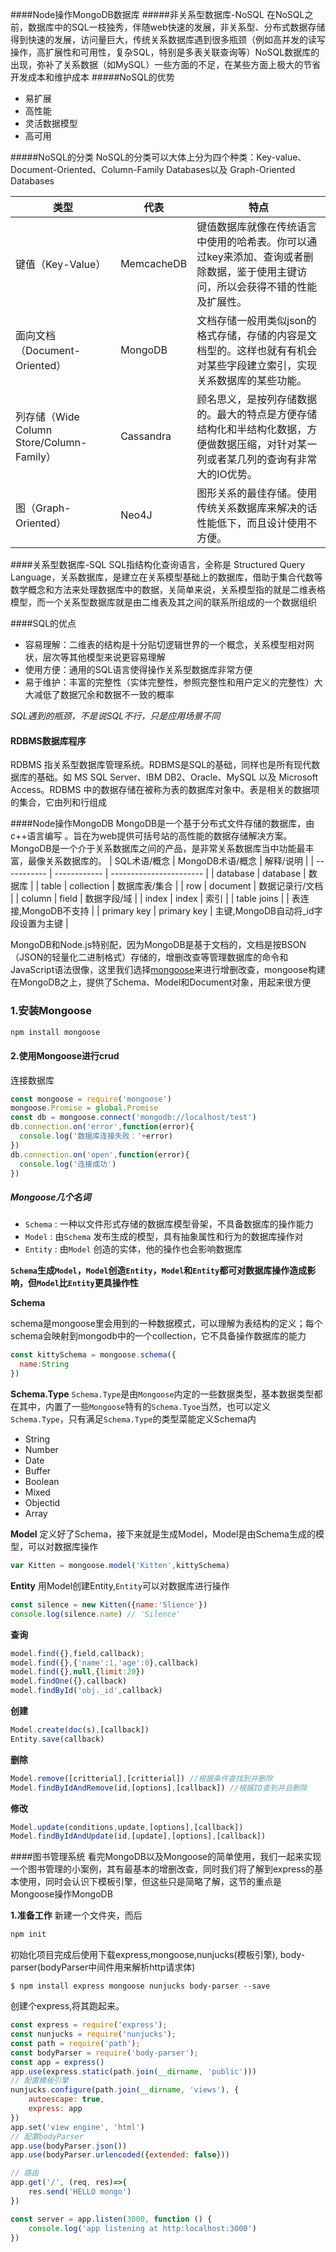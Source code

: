 ####Node操作MongoDB数据库
#####非关系型数据库-NoSQL
在NoSQL之前，数据库中的SQL一枝独秀，伴随web快速的发展，非关系型、分布式数据存储得到快速的发展，访问量巨大，传统关系数据库遇到很多瓶颈（例如高并发的读写操作，高扩展性和可用性，复杂SQL，特别是多表关联查询等）NoSQL数据库的出现，弥补了关系数据（如MySQL）一些方面的不足，在某些方面上极大的节省开发成本和维护成本
#####NoSQL的优势
- 易扩展
- 高性能
- 灵活数据模型
- 高可用

#####NoSQL的分类
NoSQL的分类可以大体上分为四个种类：Key-value、Document-Oriented、Column-Family Databases以及 Graph-Oriented Databases


| 类型                                   | 代表         | 特点                                       |
| ------------------------------------ | ---------- | ---------------------------------------- |
| 键值（Key-Value）                        | MemcacheDB | 键值数据库就像在传统语言中使用的哈希表。你可以通过key来添加、查询或者删除数据，鉴于使用主键访问，所以会获得不错的性能及扩展性。 |
| 面向文档（Document-Oriented）              | MongoDB    | 文档存储一般用类似json的格式存储，存储的内容是文档型的。这样也就有有机会对某些字段建立索引，实现关系数据库的某些功能。 |
| 列存储（Wide Column Store/Column-Family） | Cassandra  | 顾名思义，是按列存储数据的。最大的特点是方便存储结构化和半结构化数据，方便做数据压缩，对针对某一列或者某几列的查询有非常大的IO优势。 |
| 图（Graph-Oriented）                    | Neo4J      | 图形关系的最佳存储。使用传统关系数据库来解决的话性能低下，而且设计使用不方便。  |

####关系型数据库-SQL
SQL指结构化查询语言，全称是 Structured Query Language，关系数据库，是建立在关系模型基础上的数据库，借助于集合代数等数学概念和方法来处理数据库中的数据，关简单来说，关系模型指的就是二维表格模型，而一个关系型数据库就是由二维表及其之间的联系所组成的一个数据组织

####SQL的优点
- 容易理解：二维表的结构是十分贴切逻辑世界的一个概念，关系模型相对网状，层次等其他模型来说更容易理解
- 使用方便：通用的SQL语言使得操作关系型数据库非常方便
- 易于维护：丰富的完整性（实体完整性，参照完整性和用户定义的完整性）大大减低了数据冗余和数据不一致的概率

*SQL遇到的瓶颈，不是说SQL不行，只是应用场景不同*

#### RDBMS数据库程序
RDBMS 指关系型数据库管理系统。RDBMS是SQL的基础，同样也是所有现代数据库的基础。如 MS SQL Server、IBM DB2、Oracle、MySQL 以及 Microsoft Access。RDBMS 中的数据存储在被称为表的数据库对象中。表是相关的数据项的集合，它由列和行组成

####Node操作MongoDB
MongoDB是一个基于分布式文件存储的数据库，由c++语言编写 。旨在为web提供可括号站的高性能的数据存储解决方案。MongoDB是一个介于关系数据库之间的产品，是非常关系数据库当中功能最丰富，最像关系数据库的。
| SQL术语/概念    | MongoDB术语/概念 | 解释/说明                   |
| ----------- | ------------ | ----------------------- |
| database    | database     | 数据库                     |
| table       | collection   | 数据库表/集合                 |
| row         | document     | 数据记录行/文档                |
| column      | field        | 数据字段/域                  |
| index       | index        | 索引                      |
| table joins |              | 表连接,MongoDB不支持          |
| primary key | primary key  | 主键,MongoDB自动将_id字段设置为主键 |

MongoDB和Node.js特别配，因为MongoDB是基于文档的，文档是按BSON（JSON的轻量化二进制格式）存储的，增删改查等管理数据库的命令和JavaScript语法很像，这里我们选择[mongoose](http://mongoosejs.com/)来进行增删改查，mongoose构建在MongoDB之上，提供了Schema、Model和Document对象，用起来很方便

### 1.安装Mongoose
```bash
npm install mongoose
```
#### 2.使用Mongoose进行crud
连接数据库
```javascript
const mongoose = require('mongoose')
mongoose.Promise = global.Promise
const db = mongoose.connect('mongodb://localhost/test')
db.connection.on('error',function(error){
  console.log('数据库连接失败：'+error)
})
db.connection.on('open',function(error){
  console.log('连接成功')
})
```

##### Mongoose几个名词
- `Schema` : 一种以文件形式存储的数据库模型骨架，不具备数据库的操作能力
- `Model` : 由`Schema` 发布生成的模型，具有抽象属性和行为的数据库操作对
- `Entity` : 由`Model` 创造的实体，他的操作也会影响数据库

**`Schema`生成`Model`，`Model`创造`Entity`，`Model`和`Entity`都可对数据库操作造成影响，但`Model`比`Entity`更具操作性**

**Schema**

schema是mongoose里会用到的一种数据模式，可以理解为表结构的定义；每个schema会映射到mongodb中的一个collection，它不具备操作数据库的能力
```javascript
const kittySchema = mongoose.schema({
  name:String
})
```
**Schema.Type**
`Schema.Type`是由`Mongoose`内定的一些数据类型，基本数据类型都在其中，内置了一些`Mongoose`特有的`Schema.Tyoe`当然，也可以定义`Schema.Type`，只有满足`Schema.Type`的类型菜能定义Schema内
- String
- Number
- Date
- Buffer
- Boolean
- Mixed
- Objectid
- Array

**Model**
定义好了Schema，接下来就是生成Model，Model是由Schema生成的模型，可以对数据库操作
```javascript
var Kitten = mongoose.model('Kitten',kittySchema)
```
**Entity** 用Model创建Entity,`Entity`可以对数据库进行操作
```javascript
const silence = new Kitten({name:'Slience'})
console.log(silence.name) // 'Silence'
```
**查询**
```javascript
model.find({},field,callback);
model.find({},{'name':1,'age':0},callback)
model.find({},null,{limit:20})
model.findOne({},callback)
model.findById('obj._id',callback)
```

**创建**
```javascript
Model.create(doc(s),[callback])
Entity.save(callback)
```
**删除**
```javascript
Model.remove([critterial],[critterial]) //根据条件查找到并删除
Model.findByIdAndRemove(id,[options],[callback]) //根据ID查到并且删除
```
**修改**
```javascript
Model.update(conditions,update,[options],[callback])
Model.findByIdAndUpdate(id,[update],[options],[callback])
```

####图书管理系统
看完MongoDB以及Mongoose的简单使用，我们一起来实现一个图书管理的小案例，其有最基本的增删改查，同时我们将了解到express的基本使用，同时会认识下模板引擎，但这些只是简略了解，这节的重点是Mongoose操作MongoDB

**1.准备工作**
新建一个文件夹，而后
```bash
npm init
```
初始化项目完成后使用下载express,mongoose,nunjucks(模板引擎), body-parser(bodyParser中间件用来解析http请求体)
```
$ npm install express mongoose nunjucks body-parser --save
```
创建个express,将其跑起来。
```javascript
const express = require('express');
const nunjucks = require('nunjucks');
const path = require('path');
const bodyParser = require('body-parser');
const app = express()
app.use(express.static(path.join(__dirname, 'public')))
// 配置模板引擎
nunjucks.configure(path.join(__dirname, 'views'), {
    autoescape: true,
    express: app
})
app.set('view engine', 'html')
// 配置bodyParser
app.use(bodyParser.json())
app.use(bodyParser.urlencoded({extended: false}))

// 路由
app.get('/', (req, res)=>{
    res.send('HELLO mongo')
})

const server = app.listen(3000, function () {
    console.log('app listening at http:localhost:3000')
})
```